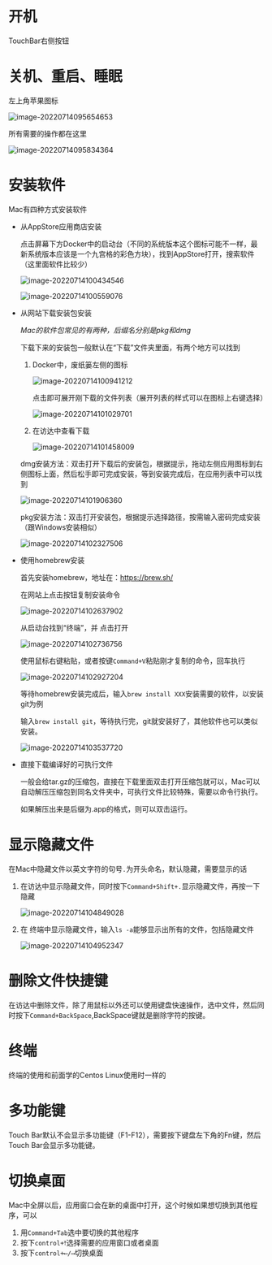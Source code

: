# 开机

TouchBar右侧按钮

# 关机、重启、睡眠

左上角苹果图标

![image-20220714095654653](pictures/image-20220714095654653.png)



所有需要的操作都在这里

![image-20220714095834364](pictures/image-20220714095834364.png)

# 安装软件

Mac有四种方式安装软件

- 从AppStore应用商店安装

  点击屏幕下方Docker中的启动台（不同的系统版本这个图标可能不一样，最新系统版本应该是一个九宫格的彩色方块），找到AppStore打开，搜索软件（这里面软件比较少）

  ![image-20220714100434546](pictures/image-20220714100434546.png)

  ![image-20220714100559076](pictures/image-20220714100559076.png)

  

- 从网站下载安装包安装

  *Mac的软件包常见的有两种，后缀名分别是pkg和dmg*

  下载下来的安装包一般默认在“下载”文件夹里面，有两个地方可以找到

  1. Docker中，废纸篓左侧的图标

     ![image-20220714100941212](pictures/image-20220714100941212.png)

     

     

     点击即可展开刚下载的文件列表（展开列表的样式可以在图标上右键选择）

     ![image-20220714101029701](pictures/image-20220714101029701.png)

     

  2. 在访达中查看下载

     ![image-20220714101458009](pictures/image-20220714101458009.png)

     

  dmg安装方法：双击打开下载后的安装包，根据提示，拖动左侧应用图标到右侧图标上面，然后松手即可完成安装，等到安装完成后，在应用列表中可以找到

  ![image-20220714101906360](pictures/image-20220714101906360.png)

  

  pkg安装方法：双击打开安装包，根据提示选择路径，按需输入密码完成安装（跟Windows安装相似）

  ![image-20220714102327506](pictures/image-20220714102327506.png)

  

- 使用homebrew安装

  首先安装homebrew，地址在：https://brew.sh/

  在网站上点击按钮复制安装命令

  ![image-20220714102637902](pictures/image-20220714102637902.png)

  

  从启动台找到“终端”，并 点击打开

  ![image-20220714102736756](pictures/image-20220714102736756.png)

  

  使用鼠标右键粘贴，或者按键`Command+V`粘贴刚才复制的命令，回车执行

  ![image-20220714102927204](pictures/image-20220714102927204.png)

  

  等待homebrew安装完成后，输入`brew install XXX`安装需要的软件，以安装git为例

  输入`brew install git`，等待执行完，git就安装好了，其他软件也可以类似安装。

  ![image-20220714103537720](pictures/image-20220714103537720.png)

  

- 直接下载编译好的可执行文件

  一般会给tar.gz的压缩包，直接在下载里面双击打开压缩包就可以，Mac可以自动解压压缩包到同名文件夹中，可执行文件比较特殊，需要以命令行执行。

  如果解压出来是后缀为.app的格式，则可以双击运行。

# 显示隐藏文件

在Mac中隐藏文件以英文字符的句号`.`为开头命名，默认隐藏，需要显示的话

1. 在访达中显示隐藏文件，同时按下`Command+Shift+.`显示隐藏文件，再按一下隐藏

   ![image-20220714104849028](pictures/image-20220714104849028.png)

   

2. 在 终端中显示隐藏文件，输入`ls -a`能够显示出所有的文件，包括隐藏文件

   ![image-20220714104952347](pictures/image-20220714104952347.png)

   

# 删除文件快捷键

在访达中删除文件，除了用鼠标以外还可以使用键盘快速操作，选中文件，然后同时按下`Command+BackSpace`,BackSpace键就是删除字符的按键。

# 终端

终端的使用和前面学的Centos Linux使用时一样的

# 多功能键

Touch Bar默认不会显示多功能键（F1-F12），需要按下键盘左下角的Fn键，然后Touch Bar会显示多功能键。

# 切换桌面

Mac中全屏以后，应用窗口会在新的桌面中打开，这个时候如果想切换到其他程序，可以

1. 用`Command+Tab`选中要切换的其他程序
2. 按下`control+⤒`选择需要的应用窗口或者桌面
3. 按下`control+⟵/⟶`切换桌面